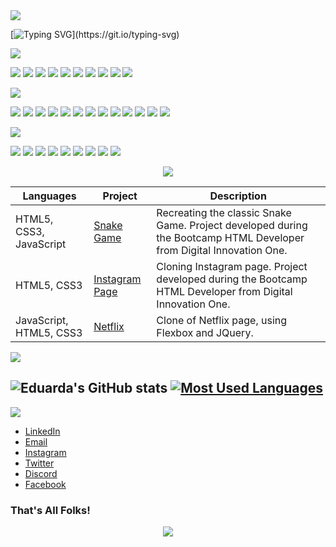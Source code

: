 [//]: <> (Hello World Top Page)

<img src="https://i.redd.it/c02llkh64b471.png" />

[//]: <> (Hi there)

[![Typing SVG](https://readme-typing-svg.herokuapp.com?color=FFFFFF&center=true&vCenter=true&lines=Hi+there!+;I'm+Eduarda.)](https://git.io/typing-svg)

[//]: <> (Tecnologies and Tools)

<img src="https://i.redd.it/lays7htxab471.png" />

<img src="https://img.shields.io/badge/Java-ED8B00?style=for-the-badge&logo=java&logoColor=white" /> <img src="https://img.shields.io/badge/JavaScript-323330?style=for-the-badge&logo=javascript&logoColor=F7DF1E" /> <img src="https://img.shields.io/badge/C-00599C?style=for-the-badge&logo=c&logoColor=white" /> <img src="https://img.shields.io/badge/HTML5-E34F26?style=for-the-badge&logo=html5&logoColor=white" /> <img src="https://img.shields.io/badge/Git-F05032?style=for-the-badge&logo=git&logoColor=white" /> <img src="https://img.shields.io/badge/Markdown-000000?style=for-the-badge&logo=markdown&logoColor=white" /> <img src="https://img.shields.io/badge/CSS3-1572B6?style=for-the-badge&logo=css3&logoColor=white " /> <img src="https://img.shields.io/badge/.NET-5C2D91?style=for-the-badge&logo=dot-net&logoColor=white " /> <img src="https://img.shields.io/badge/Bootstrap-563D7C?style=for-the-badge&logo=bootstrap&logoColor=white " /> <img src="https://img.shields.io/badge/C%23-239120?style=for-the-badge&logo=c-sharp&logoColor=white" />


[//]: <> (Learning)

<img src="https://i.redd.it/i7j8j9hdib471.png" />

 <img src="https://img.shields.io/badge/Python-3776AB?style=for-the-badge&logo=python&logoColor=white" /> <img src="https://img.shields.io/badge/C%23-239120?style=for-the-badge&logo=c-sharp&logoColor=white" /> <img src="https://img.shields.io/badge/Java-ED8B00?style=for-the-badge&logo=java&logoColor=white" /> <img src="https://img.shields.io/badge/MySQL-00000F?style=for-the-badge&logo=mysql&logoColor=white" /> <img src="https://img.shields.io/badge/Microsoft%20SQL%20Sever-CC2927?style=for-the-badge&logo=microsoft%20sql%20server&logoColor=white" /> <img src="https://img.shields.io/badge/.NET-5C2D91?style=for-the-badge&logo=dot-net&logoColor=white" /> <img src="https://img.shields.io/badge/Ruby-CC342D?style=for-the-badge&logo=ruby&logoColor=white" /> <img src="https://img.shields.io/badge/Dart-0175C2?style=for-the-badge&logo=dart&logoColor=white" /> <img src="https://img.shields.io/badge/PostgreSQL-316192?style=for-the-badge&logo=postgresql&logoColor=white" /> <img src="https://img.shields.io/badge/Flutter-02569B?style=for-the-badge&logo=flutter&logoColor=white" /> <img src="https://img.shields.io/badge/Angular-DD0031?style=for-the-badge&logo=angular&logoColor=white" /> <img src="https://img.shields.io/badge/Ruby_on_Rails-CC0000?style=for-the-badge&logo=ruby-on-rails&logoColor=white" /> <img src="https://img.shields.io/badge/Spring-6DB33F?style=for-the-badge&logo=spring&logoColor=white" /> 
 
 [//]: <> (IDE, OS and Web Browsers)
 
<img src="https://i.redd.it/7iy2pqm8pb471.png" />

 <img src="https://img.shields.io/badge/Firefox_Browser-FF7139?style=for-the-badge&logo=Firefox-Browser&logoColor=white" /> <img src="https://img.shields.io/badge/Linux_Mint-87CF3E?style=for-the-badge&logo=linux-mint&logoColor=white" /> <img src="https://img.shields.io/badge/Windows-0078D6?style=for-the-badge&logo=windows&logoColor=white" /> <img src="https://img.shields.io/badge/Opera-FF1B2D?style=for-the-badge&logo=Opera&logoColor=white" /> <img src="https://img.shields.io/badge/IntelliJIDEA-000000.svg?style=for-the-badge&logo=intellij-idea&logoColor=white" /> <img src="https://img.shields.io/badge/Visual_Studio_Code-0078D4?style=for-the-badge&logo=visual%20studio%20code&logoColor=white" /> <img src="https://img.shields.io/badge/Replit-667881?style=for-the-badge&logo=repl-dot-it&logoColor=white " /> <img src="https://img.shields.io/badge/Microsoft_Edge-0078D7?style=for-the-badge&logo=Microsoft-edge&logoColor=white " /> <img src="https://img.shields.io/badge/Notepad++-90E59A.svg?style=for-the-badge&logo=notepad%2B%2B&logoColor=black" />
 
 
 [//]: <> (Projects)
 
<p align="center"> 
 <img src="https://i.redd.it/r4ncia1twa471.png" />

Languages | Project | Description 
---------- | --------------- | ----------
HTML5, CSS3, JavaScript | [Snake Game](https://github.com/saintravi/snakegame) | Recreating the classic Snake Game. Project developed during the Bootcamp HTML Developer from Digital Innovation One.
HTML5, CSS3 | [Instagram Page](https://github.com/saintravi/instagram-inicial) | Cloning Instagram page. Project developed during the Bootcamp HTML Developer from Digital Innovation One.
JavaScript, HTML5, CSS3 | [Netflix](https://github.com/saintravi/netflix-layout) | Clone of Netflix page, using Flexbox and JQuery.
</p>

[//]: <> (GitHub Stats)

<img src="https://i.redd.it/lexx3c0bkb471.png" />

## ![Eduarda's GitHub stats](https://github-readme-stats.vercel.app/api?username=eduardaalvess&show_icons=true&theme=gotham) [![Most Used Languages](https://github-readme-stats.vercel.app/api/top-langs/?username=eduardaalvess&layout=compact&theme=gotham)](https://github.com/eduardaalvess/github-readme-stats)

[//]: <> (Contacts)

<img src="https://i.redd.it/3rxyeuzupb471.png" />

* [LinkedIn](https://www.linkedin.com/in/eduardaalves/)
* [Email](mailto:dudah4@gmail.com)
* [Instagram](https://www.instagram.com/saintvkilla/)
* [Twitter](https://twitter.com/saintvkill)
* [Discord](https://discord.gg/Xapvrqjg)
* [Facebook](https://www.facebook.com/dudoca.a.silva/)

[//]: <> (End)

### That's All Folks!

<p align="center"> 
  <img src="https://ib.canaltech.com.br/361132.gif" />
</p>

[//]: <> (End)
